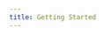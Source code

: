 ```yaml
---
title: Getting Started
---
```


<ExternalRedirect href="https://docs.uniswap.org/sdk/2.0.0/reference/getting-started" />
